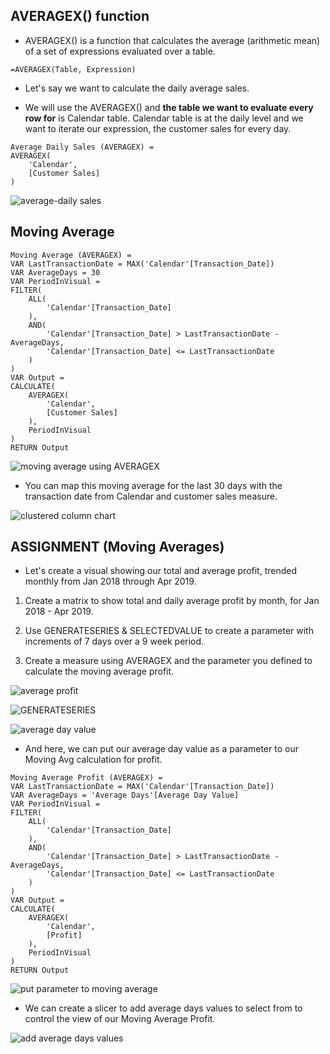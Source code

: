 ## AVERAGEX() function

- AVERAGEX() is a function that calculates the average (arithmetic mean) of a set of expressions evaluated over a table.


```
=AVERAGEX(Table, Expression)
```

- Let's say we want to calculate the daily average sales.

- We will use the AVERAGEX() and **the table we want to evaluate every row for** is Calendar table. Calendar table is at the daily level and we want to iterate our expression, the customer sales for every day.


```
Average Daily Sales (AVERAGEX) = 
AVERAGEX(
    'Calendar',
    [Customer Sales]
)
```

![average-daily sales](/Iterator_pictures.md/average-daily-sales.png "average daily sales")


## Moving Average

```
Moving Average (AVERAGEX) =
VAR LastTransactionDate = MAX('Calendar'[Transaction_Date])
VAR AverageDays = 30
VAR PeriodInVisual =
FILTER(
    ALL(
        'Calendar'[Transaction_Date]
    ),
    AND(
        'Calendar'[Transaction_Date] > LastTransactionDate - AverageDays,
        'Calendar'[Transaction_Date] <= LastTransactionDate
    )
)
VAR Output =
CALCULATE(
    AVERAGEX(
        'Calendar',
        [Customer Sales]
    ),
    PeriodInVisual
)
RETURN Output
```

![moving average using AVERAGEX](/Iterator_pictures.md/moving%20average%20using%20averagex.png "Moving average using AVERAGEX")


- You can map this moving average for the last 30 days with the transaction date from Calendar and customer sales measure.


![clustered column chart](/Iterator_pictures.md/clustered-column-chart.png "clustered column chart")


## ASSIGNMENT (Moving Averages)

- Let's create a visual showing our total and average profit, trended monthly from Jan 2018 through Apr 2019.

1. Create a matrix to show total and daily average profit by month, for Jan 2018 - Apr 2019.

2. Use GENERATESERIES & SELECTEDVALUE to create a parameter with increments of 7 days over a 9 week period.

3. Create a measure using AVERAGEX and the parameter you defined to calculate the moving average profit.


![average profit](/Iterator_pictures.md/average%20profit.png "average profit")


![GENERATESERIES](/Iterator_pictures.md/GENERATESERIES.png "GENERATE SERIES")


![average day value](/Iterator_pictures.md/average%20day%20value.png "average day value")


- And here, we can put our average day value as a parameter to our Moving Avg calculation for profit.


```
Moving Average Profit (AVERAGEX) =
VAR LastTransactionDate = MAX('Calendar'[Transaction_Date])
VAR AverageDays = 'Average Days'[Average Day Value]
VAR PeriodInVisual =
FILTER(
    ALL(
        'Calendar'[Transaction_Date]
    ),
    AND(
        'Calendar'[Transaction_Date] > LastTransactionDate - AverageDays,
        'Calendar'[Transaction_Date] <= LastTransactionDate
    )
)
VAR Output =
CALCULATE(
    AVERAGEX(
        'Calendar',
        [Profit]
    ),
    PeriodInVisual
)
RETURN Output
```

![put parameter to moving average](/Iterator_pictures.md/putting%20parameter%20into%20moving%20average.png "putting parameter to moving average calc")


- We can create a slicer to add average days values to select from to control the view of our Moving Average Profit.


![add average days values](/Iterator_pictures.md/map%20average%20days%20value.png "map average days value")


